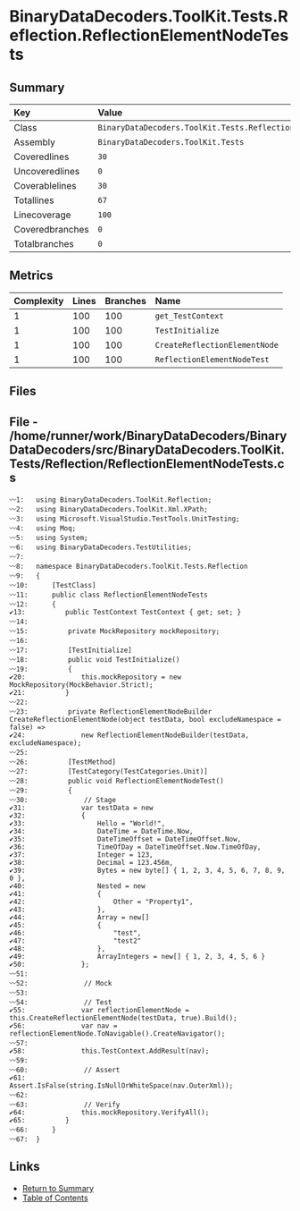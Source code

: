﻿# BinaryDataDecoders.ToolKit.Tests.Reflection.ReflectionElementNodeTests

## Summary

| Key             | Value                                                                    |
| :-------------- | :----------------------------------------------------------------------- |
| Class           | `BinaryDataDecoders.ToolKit.Tests.Reflection.ReflectionElementNodeTests` |
| Assembly        | `BinaryDataDecoders.ToolKit.Tests`                                       |
| Coveredlines    | `30`                                                                     |
| Uncoveredlines  | `0`                                                                      |
| Coverablelines  | `30`                                                                     |
| Totallines      | `67`                                                                     |
| Linecoverage    | `100`                                                                    |
| Coveredbranches | `0`                                                                      |
| Totalbranches   | `0`                                                                      |

## Metrics

| Complexity | Lines | Branches | Name                          |
| :--------- | :---- | :------- | :---------------------------- |
| 1          | 100   | 100      | `get_TestContext`             |
| 1          | 100   | 100      | `TestInitialize`              |
| 1          | 100   | 100      | `CreateReflectionElementNode` |
| 1          | 100   | 100      | `ReflectionElementNodeTest`   |

## Files

## File - /home/runner/work/BinaryDataDecoders/BinaryDataDecoders/src/BinaryDataDecoders.ToolKit.Tests/Reflection/ReflectionElementNodeTests.cs

```CSharp
〰1:   using BinaryDataDecoders.ToolKit.Reflection;
〰2:   using BinaryDataDecoders.ToolKit.Xml.XPath;
〰3:   using Microsoft.VisualStudio.TestTools.UnitTesting;
〰4:   using Moq;
〰5:   using System;
〰6:   using BinaryDataDecoders.TestUtilities;
〰7:   
〰8:   namespace BinaryDataDecoders.ToolKit.Tests.Reflection
〰9:   {
〰10:      [TestClass]
〰11:      public class ReflectionElementNodeTests
〰12:      {
✔13:          public TestContext TestContext { get; set; }
〰14:  
〰15:          private MockRepository mockRepository;
〰16:  
〰17:          [TestInitialize]
〰18:          public void TestInitialize()
〰19:          {
✔20:              this.mockRepository = new MockRepository(MockBehavior.Strict);
✔21:          }
〰22:  
〰23:          private ReflectionElementNodeBuilder CreateReflectionElementNode(object testData, bool excludeNamespace = false) =>
✔24:              new ReflectionElementNodeBuilder(testData, excludeNamespace);
〰25:  
〰26:          [TestMethod]
〰27:          [TestCategory(TestCategories.Unit)]
〰28:          public void ReflectionElementNodeTest()
〰29:          {
〰30:              // Stage
✔31:              var testData = new
✔32:              {
✔33:                  Hello = "World!",
✔34:                  DateTime = DateTime.Now,
✔35:                  DateTimeOffset = DateTimeOffset.Now,
✔36:                  TimeOfDay = DateTimeOffset.Now.TimeOfDay,
✔37:                  Integer = 123,
✔38:                  Decimal = 123.456m,
✔39:                  Bytes = new byte[] { 1, 2, 3, 4, 5, 6, 7, 8, 9, 0 },
✔40:                  Nested = new
✔41:                  {
✔42:                      Other = "Property1",
✔43:                  },
✔44:                  Array = new[]
✔45:                  {
✔46:                      "test",
✔47:                      "test2"
✔48:                  },
✔49:                  ArrayIntegers = new[] { 1, 2, 3, 4, 5, 6 }
✔50:              };
〰51:  
〰52:              // Mock
〰53:  
〰54:              // Test
✔55:              var reflectionElementNode = this.CreateReflectionElementNode(testData, true).Build();
✔56:              var nav = reflectionElementNode.ToNavigable().CreateNavigator();
〰57:  
✔58:              this.TestContext.AddResult(nav);
〰59:  
〰60:              // Assert
✔61:              Assert.IsFalse(string.IsNullOrWhiteSpace(nav.OuterXml));
〰62:  
〰63:              // Verify
✔64:              this.mockRepository.VerifyAll();
✔65:          }
〰66:      }
〰67:  }
```

## Links

* [Return to Summary](Summary.md)
* [Table of Contents](../TOC.md)

